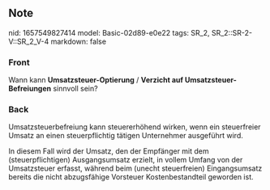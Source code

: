 ## Note
nid: 1657549827414
model: Basic-02d89-e0e22
tags: SR_2, SR_2::SR-2-V::SR_2_V-4
markdown: false

### Front
Wann kann <b>Umsatzsteuer-Optierung</b> / <b>Verzicht auf
Umsatzsteuer-Befreiungen</b> sinnvoll sein?

### Back
Umsatzsteuerbefreiung kann steuererhöhend wirken, wenn ein steuerfreier Umsatz an einen steuerpflichtig tätigen Unternehmer ausgeführt wird.

In diesem Fall wird der Umsatz, den der Empfänger mit dem (steuerpflichtigen) Ausgangsumsatz erzielt, in vollem Umfang von der Umsatzsteuer erfasst, während beim (unecht steuerfreien) Eingangsumsatz bereits die nicht abzugsfähige Vorsteuer Kostenbestandteil geworden ist.
